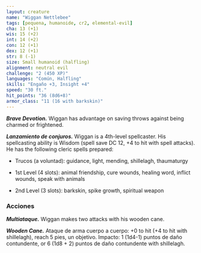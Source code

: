 ```yaml
---
layout: creature
name: "Wiggan Nettlebee"
tags: [pequena, humanoide, cr2, elemental-evil]
cha: 13 (+1)
wis: 15 (+2)
int: 14 (+2)
con: 12 (+1)
dex: 12 (+1)
str: 8 (-1)
size: Small humanoid (halfling)
alignment: neutral evil
challenge: "2 (450 XP)"
languages: "Común, Halfling"
skills: "Engaño +3, Insight +4"
speed: "30 ft."
hit_points: "36 (8d6+8)"
armor_class: "11 (16 with barkskin)"
---
```


***Brave Devotion.*** Wiggan has advantage on saving throws against being charmed or frightened.

***Lanzamiento de conjuros.*** Wiggan is a 4th-level spellcaster. His spellcasting ability is Wisdom (spell save DC 12, +4 to hit with spell attacks). He has the following cleric spells prepared:

* Trucos (a voluntad): guidance, light, mending, shillelagh, thaumaturgy

* 1st Level (4 slots): animal friendship, cure wounds, healing word, inflict wounds, speak with animals

* 2nd Level (3 slots): barkskin, spike growth, spiritual weapon

### Acciones

***Multiataque.*** Wiggan makes two attacks with his wooden cane.

***Wooden Cane.*** Ataque de arma cuerpo a cuerpo: +0 to hit (+4 to hit with shillelagh), reach 5 pies, un objetivo. Impacto: 1 (1d4-1) puntos de daño contundente, or 6 (1d8 + 2) puntos de daño contundente with shillelagh.